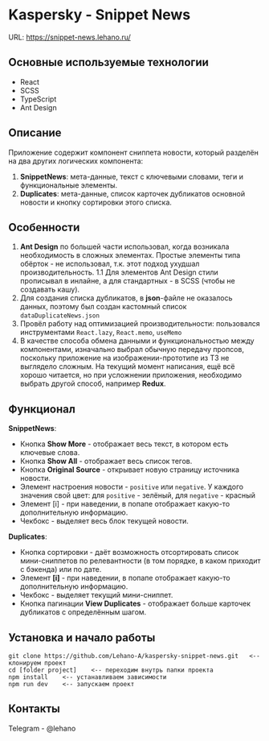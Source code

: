 # Kaspersky - Snippet News

URL: https://snippet-news.lehano.ru/

## Основные используемые технологии

- React
- SCSS
- TypeScript
- Ant Design

## Описание

Приложение содержит компонент сниппета новости, который разделён на два других логических компонента:

1. **SnippetNews**: мета-данные, текст с ключевыми словами, теги и функциональные элементы.
2. **Duplicates**: мета-данные, список карточек дубликатов основной новости и кнопку сортировки этого списка.

## Особенности

1. **Ant Design** по большей части использовал, когда возникала необходимость в сложных элементах. Простые элементы типа обёрток - не использовал, т.к. этот подход ухудшал производительность.
   1.1 Для элементов Ant Design стили прописывал в инлайне, а для стандартных - в SCSS (чтобы не создавать кашу).
2. Для создания списка дубликатов, в **json**-файле не оказалось данных, поэтому был создан кастомный список `dataDuplicateNews.json`
3. Провёл работу над оптимизацией производительности: пользовался инструментами `React.lazy`, `React.memo`, `useMemo`
4. В качестве способа обмена данными и функциональностью между компонентами, изначально выбрал обычную передачу пропсов, поскольку приложение на изображении-прототипе из ТЗ не выглядело сложным. На текущий момент написания, ещё всё хорошо читается, но при усложнении приложения, необходимо выбрать другой способ, например **Redux**.

## Функционал

**SnippetNews**:

- Кнопка **Show More** - отображает весь текст, в котором есть ключевые слова.
- Кнопка **Show All** - отображает весь список тегов.
- Кнопка **Original Source** - открывает новую страницу источника новости.
- Элемент настроения новости - `positive` или `negative`. У каждого значения свой цвет: для `positive` - зелёный, для `negative` - красный
- Элемент [i] - при наведении, в попапе отображает какую-то дополнительную информацию.
- Чекбокс - выделяет весь блок текущей новости.

**Duplicates**:

- Кнопка сортировки - даёт возможность отсортировать список мини-сниппетов по релевантности (в том порядке, в каком приходит с бэкенда) или по дате.
- Элемент **[i]** - при наведении, в попапе отображает какую-то дополнительную информацию.
- Чекбокс - выделяет текущий мини-сниппет.
- Кнопка пагинации **View Duplicates** - отображает больше карточек дубликатов с определённым шагом.

## Установка и начало работы

```
git clone https://github.com/Lehano-A/kaspersky-snippet-news.git   <-- клонируем проект
cd [folder project]    <-- переходим внутрь папки проекта
npm install    <-- устанавливаем зависимости
npm run dev    <-- запускаем проект
```

## Контакты

Telegram - @lehano
